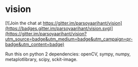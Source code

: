 # vision

[![Join the chat at https://gitter.im/parsoyaarihant/vision](https://badges.gitter.im/parsoyaarihant/vision.svg)](https://gitter.im/parsoyaarihant/vision?utm_source=badge&utm_medium=badge&utm_campaign=pr-badge&utm_content=badge)

Run this on python 2
dependencies: openCV,
              sympy,
              numpy,
              metaplotlibrary,
              scipy,
              sckit-image.

